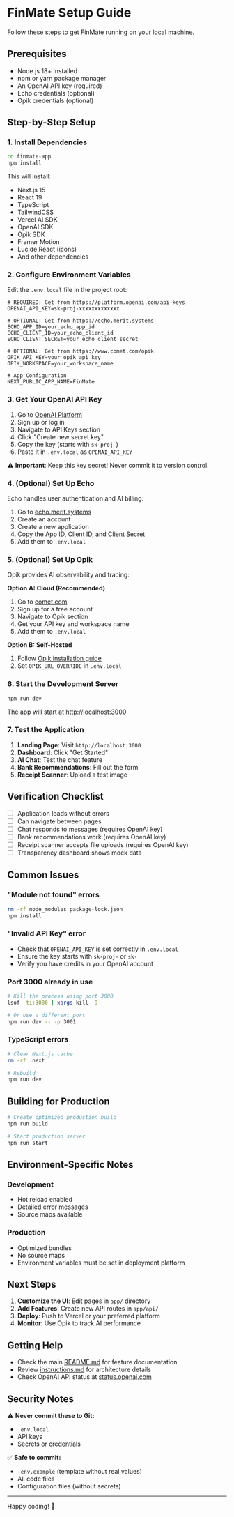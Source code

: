 # FinMate Setup Guide

Follow these steps to get FinMate running on your local machine.

## Prerequisites

- Node.js 18+ installed
- npm or yarn package manager
- An OpenAI API key (required)
- Echo credentials (optional)
- Opik credentials (optional)

## Step-by-Step Setup

### 1. Install Dependencies

```bash
cd finmate-app
npm install
```

This will install:
- Next.js 15
- React 19
- TypeScript
- TailwindCSS
- Vercel AI SDK
- OpenAI SDK
- Opik SDK
- Framer Motion
- Lucide React (icons)
- And other dependencies

### 2. Configure Environment Variables

Edit the `.env.local` file in the project root:

```env
# REQUIRED: Get from https://platform.openai.com/api-keys
OPENAI_API_KEY=sk-proj-xxxxxxxxxxxxx

# OPTIONAL: Get from https://echo.merit.systems
ECHO_APP_ID=your_echo_app_id
ECHO_CLIENT_ID=your_echo_client_id
ECHO_CLIENT_SECRET=your_echo_client_secret

# OPTIONAL: Get from https://www.comet.com/opik
OPIK_API_KEY=your_opik_api_key
OPIK_WORKSPACE=your_workspace_name

# App Configuration
NEXT_PUBLIC_APP_NAME=FinMate
```

### 3. Get Your OpenAI API Key

1. Go to [OpenAI Platform](https://platform.openai.com/)
2. Sign up or log in
3. Navigate to API Keys section
4. Click "Create new secret key"
5. Copy the key (starts with `sk-proj-`)
6. Paste it in `.env.local` as `OPENAI_API_KEY`

⚠️ **Important**: Keep this key secret! Never commit it to version control.

### 4. (Optional) Set Up Echo

Echo handles user authentication and AI billing:

1. Go to [echo.merit.systems](https://echo.merit.systems)
2. Create an account
3. Create a new application
4. Copy the App ID, Client ID, and Client Secret
5. Add them to `.env.local`

### 5. (Optional) Set Up Opik

Opik provides AI observability and tracing:

**Option A: Cloud (Recommended)**
1. Go to [comet.com](https://www.comet.com/)
2. Sign up for a free account
3. Navigate to Opik section
4. Get your API key and workspace name
5. Add them to `.env.local`

**Option B: Self-Hosted**
1. Follow [Opik installation guide](https://www.comet.com/docs/opik/self-hosting/)
2. Set `OPIK_URL_OVERRIDE` in `.env.local`

### 6. Start the Development Server

```bash
npm run dev
```

The app will start at [http://localhost:3000](http://localhost:3000)

### 7. Test the Application

1. **Landing Page**: Visit `http://localhost:3000`
2. **Dashboard**: Click "Get Started"
3. **AI Chat**: Test the chat feature
4. **Bank Recommendations**: Fill out the form
5. **Receipt Scanner**: Upload a test image

## Verification Checklist

- [ ] Application loads without errors
- [ ] Can navigate between pages
- [ ] Chat responds to messages (requires OpenAI key)
- [ ] Bank recommendations work (requires OpenAI key)
- [ ] Receipt scanner accepts file uploads (requires OpenAI key)
- [ ] Transparency dashboard shows mock data

## Common Issues

### "Module not found" errors
```bash
rm -rf node_modules package-lock.json
npm install
```

### "Invalid API Key" error
- Check that `OPENAI_API_KEY` is set correctly in `.env.local`
- Ensure the key starts with `sk-proj-` or `sk-`
- Verify you have credits in your OpenAI account

### Port 3000 already in use
```bash
# Kill the process using port 3000
lsof -ti:3000 | xargs kill -9

# Or use a different port
npm run dev -- -p 3001
```

### TypeScript errors
```bash
# Clear Next.js cache
rm -rf .next

# Rebuild
npm run dev
```

## Building for Production

```bash
# Create optimized production build
npm run build

# Start production server
npm run start
```

## Environment-Specific Notes

### Development
- Hot reload enabled
- Detailed error messages
- Source maps available

### Production
- Optimized bundles
- No source maps
- Environment variables must be set in deployment platform

## Next Steps

1. **Customize the UI**: Edit pages in `app/` directory
2. **Add Features**: Create new API routes in `app/api/`
3. **Deploy**: Push to Vercel or your preferred platform
4. **Monitor**: Use Opik to track AI performance

## Getting Help

- Check the main [README.md](./README.md) for feature documentation
- Review [instructions.md](../instructions.md) for architecture details
- Check OpenAI API status at [status.openai.com](https://status.openai.com/)

## Security Notes

⚠️ **Never commit these to Git:**
- `.env.local`
- API keys
- Secrets or credentials

✅ **Safe to commit:**
- `.env.example` (template without real values)
- All code files
- Configuration files (without secrets)

---

Happy coding! 🚀
